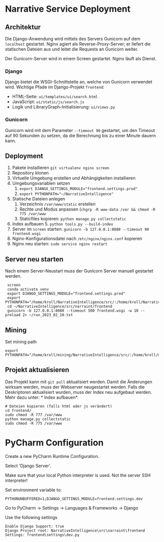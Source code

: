 # Narrative Service Deployment

## Architektur

Die Django-Anwendung wird mittels des Servers Gunicorn auf dem `localhost` gestartet. Nginx agiert als
Reverse-Proxy-Server; er liefert die statischen Dateien aus und leitet die Requests an Gunicorn weiter.

Der Gunicorn-Server wird in einem Screen gestartet. Nginx läuft als Dienst.

### Django

Django bietet die WSGI-Schnittstelle an, welche von Gunicorn verwendet wird. Wichtige Pfade im
Django-Projekt `frontend`:

- HTML-Seite: `ui/templates/ui/search.html`
- JavaScript: `ui/static/js/search.js`
- Logik und LibraryGraph-Initialisierung: `ui/views.py`

### Gunicorn

Gunicorn wird mit dem Parameter ``--timeout 90`` gestartet, um den Timeout auf 90 Sekunden zu setzen, da die Berechnung
bis zu einer Minute dauern kann.

## Deployment

1. Pakete installieren
   ``git virtualenv nginx screen``
2. Repository klonen
3. Virtuelle Umgebung erstellen und Abhängigkeiten installieren
4. Umgebungsvariablen setzen
    1. ``export DJANGO_SETTINGS_MODULE="frontend.settings.prod"``
    2. ``export PYTHONPATH="~/NarrativeIntelligence"``
5. Statische Dateien anlegen
    1. Verzeichnis ``/var/www/static`` erstellen
    2. Rechte und Modus anpassen (`chgrp -R www-data /var && chmod -R 775 /var/www`
    3. Staticfiles kopieren: `python manage.py collectstatic`
4. Index aufbauen
    5. `python tools.py --build-index`
7. Server im `screen` starten: `gunicorn -b 127.0.0.1:8080 --timeout 90 frontend.wsgi`
8. Nginx-Konfigurationsdatei nach `/etc/nginx/nginx.conf` kopieren
9. Nginx neu starten: `sudo service nginx restart`


## Server neu starten

Nach einem Server-Neustart muss der Gunicorn Server manuell gestartet werden.
```
 screen
 conda activate venv
 export DJANGO_SETTINGS_MODULE="frontend.settings.prod"
 export PYTHONPATH="/home/kroll/NarrativeIntelligence/src/:/home/kroll/NarrativeIntelligence/lib/NarrativeAnnotation/src/:/home/kroll/NarrativeIntelligence/lib/KGExtractionToolbox/src/"
 cd ~/NarrativeIntelligence/src/narraint/frontend
 gunicorn -b 127.0.0.1:8080 --timeout 500 frontend.wsgi -w 10 --preload 2> ~/run_2023_02_10.txt
```
## Mining

Set mining path
```
export PYTHONPATH="/home/kroll/mining/NarrativeIntelligence/src/:/home/kroll/mining/NarrativeIntelligence/lib/NarrativeAnnotation/src/:/home/kroll/mining/NarrativeIntelligence/lib/KGExtractionToolbox/src/"
```


## Projekt aktualisieren

Das Projekt kann mit `git pull` aktualisiert werden. Damit die Änderungen wirksam werden, muss der Webserver
neugestartet werden. Falls die Deskriptoren aktualisiert wurden, muss der Index neu aufgebaut werden. Mehr dazu unter: *
Index aufbauen*.

```
# Dateien kopieren (falls html oder js verändert)
cd frontend/
sudo chmod -R 777 /var/www
python manage.py collectstatic
sudo chmod -R 775 /var/www	  
```


# PyCharm Configuration
Create a new PyCharm Runtime Configuration. 

Select 'Django Server'.

Make sure that your local Python interpreter is used. Not the server SSH interpreter!

Set environment variable to:
```
PYTHONUNBUFFERED=1;DJANGO_SETTINGS_MODULE=frontend.settings.dev
```

Go to PyCharm -> Settings -> Languages & Frameworks -> Django

Use the following settings
```
Enable Django Support: true
Django Project root: NarrativeIntelligence\src\narraint\frontend
Settings: frontend\settings\dev.py
```
